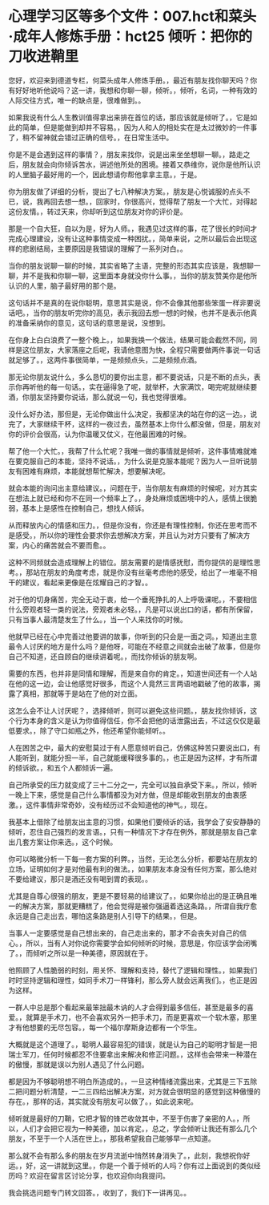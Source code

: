 # 心理学习区等多个文件：007.hct和菜头·成年人修炼手册：hct25 倾听：把你的刀收进鞘里

您好，欢迎来到德道专栏，何菜头成年人修炼手册。，最近有朋友找你聊天吗？你有好好地听他说吗？这一讲，我想和你聊一聊，倾听。，倾听，名词，一种有效的人际交往方式，唯一的缺点是，很难做到。。

如果我说有什么人生教训值得拿出来排在首位的话，那应该就是倾听了。，它是如此的简单，但是能做到却并不容易。，因为人和人的相处实在是太过微妙的一件事了，稍不留神就会错过正确的信号。，在日常生活中。

你是不是会遇到这样的事情？，朋友来找你，说是出来坐坐想聊一聊。，路走之后，朋友就会向你倾诉苦水，讲述他所处的困境。接着又恭维你，说你是他所认识的人里脑子最好用的一个，因此想请你帮他拿拿主意。，于是。

你为朋友做了详细的分析，提出了七八种解决方案。，朋友是心悦诚服的点头不已，说，我再回去想一想。，回家时，你很高兴，觉得帮了朋友一个大忙，对得起这份友情。，转过天来，你却听到这位朋友对你的评价是。

那是一个自大狂，自以为是，好为人师。，我遇见过这样的事，花了很长的时间才完成心理建设，没有让这种事情变成一种困扰。，简单来说，之所以最后会出现这样的悲剧结局，主要原因是我错误的理解了一系列对白。。

当你的朋友说聊一聊的时候，其实省略了主语，完整的形态其实应该是，我想聊一聊，并不是我和你聊一聊，这里面本身就没你什么事。，当你的朋友赞美你是他所认识的人里，脑子最好用的那个是。

这句话并不是真的在说你聪明，意思其实是说，你不会像其他那些笨蛋一样非要说话吧。，当你的朋友听完你的高见，表示我回去想一想的时候，也并不是表示他真的准备采纳你的意见，这句话的意思是说，没想到。

在你身上白白浪费了一整个晚上。，如果我换一个做法，结果可能会截然不同，同样是这位朋友，大家落座之后呢，我请他意图为快，全程只需要做两件事说一句话就足够了。，这两件事很简单，一是频频点头，二是频频点酒。

那无论你朋友说什么，多么恳切的要你出主意，都不要说话，只是不断的点头，表示你再听他的每一句话。，实在逼得急了呢，就举杯，大家满饮，喝完呢就继续要酒，你朋友坚持要你说话，那么就说一句，我也觉得很难。

没什么好办法，那但是，无论你做出什么决定，我都坚决的站在你的这一边。，说完了，大家继续干杯，这样的一夜过去，虽然基本上你什么都没做，但是，朋友对你的评价会很高，认为你温暖又仗义，在他最困难的时候。

帮了他一个大忙。，我帮了什么忙呢？我唯一做的事情就是倾听，这件事情难就难在要克服自己的本能，坚持不说话。，为什么说是克服本能呢？因为人一旦听说朋友有困难有麻烦，本能就想帮忙解决，想要解决呢。

就会本能的询问出主意给建议。，问题在于，当你朋友有麻烦的时候呢，对方其实在想法上就已经和你不在同一个频率上了。，身处麻烦或困境中的人，感情上很脆弱，基本上是感性在控制自己，想找人倾诉。

从而释放内心的情感和压力。，但是你没有，你还是有理性控制，你还在思考而不是感受。，所以你的理性会要求你去想解决方案，并且认为对方只要有了解决方案，内心的痛苦就会不要而愈。。

这种不同频就会造成理解上的错位。朋友需要的是情感抚慰，而你提供的是理性思考。，那站在朋友的角度考虑，就是你没有丝毫考虑他的感受，给出了一堆毫不相干的建议，看起来更像是在炫耀自己的才智。。

对于他的切身痛苦，完全无动于衷，给一个垂死挣扎的人上呼吸课呢。，不要相信什么旁观者轻一类的说法，旁观者未必轻。，凡是可以说出口的话，都有所保留，只有当事人最清楚发生了什么。，当一个人来找你的时候。

他就早已经在心中完善过他要讲的故事，你听到的只会是一面之词。，知道出主意最令人讨厌的地方是什么吗？是他呀，可能在不经意之间就会出破了故事，但是你自己不知道，还自顾自的继续讲着呢。，而找你倾诉的朋友啊。

需要的东西，也并非是同情和理解，而是来自你的肯定。，知道世间还有一个人站在他的这一边，会让他感觉好很多，而这个人竟然三言两语地戳破了他的故事，揭露了真相，那就等于是站在了他的对立面。

这怎么会不让人讨厌呢？，选择倾听，则可以避免这些问题。，朋友找你倾诉，这个行为本身的含义是认为你值得信任，你不会把他的话泄露出去，不过这仅仅是最低要求。，除了守口如瓶之外，他还希望你能倾听。。

人在困苦之中，最大的安慰莫过于有人愿意倾听自己，仿佛这种苦只要说出口，有人能听到，就能分担一半，自己就能缓释很多事的。，也正是因为这样，才有所谓的倾诉欲。，和五个人都倾诉一遍。

自己所承受的压力就变成了三十二分之一，完全可以独自承受下来。，所以，倾听一晚上下来，感觉是自己什么事情都没为对方做，但是却能收到朋友的由衷感激。，这件事情非常奇妙，没有经历过不会知道他的神气。，现在。

我基本上借除了给朋友出主意的习惯，如果他们要倾诉的话，我学会了安安静静的倾听，忍住自己强烈的发言语。，只有一种情况下才存在例外，那就是朋友自己拿出几套方案让你来选。，这个时候。

你可以略微分析一下每一套方案的利弊。，当然，无论怎么分析，都要站在朋友的立场，证明如何才是对他最有利的做法。，如果朋友本身没有任何方案，那么绝对不要给建议，那只是酒还没有喝到胃的表现。。

尤其是自尊心很强的朋友，更是不要轻易的给建议了。，如果你给出的是正确且唯一的解决方案，那就更糟糕了，他会觉得是被你强逼着选这条路。，所谓自我疗愈永远是自己走出去，哪怕这条路是别人引导下的结果。，但是。

当事人一定要感觉是自己想出来的，自己走出来的，那才不会丧失对自己的信心。，所以，当有人对你说你需要学会如何倾听的时候，意思是，你应该学会闭嘴了。，而倾听之所以是一种美德，原因就在于。

他照顾了人性脆弱的时刻，用关怀、理解和支持，替代了逻辑和理性。，如果我们时时坚持逻辑和理性，如同手术刀一样锋利，那么旁人就会远离我们。，也正是因为这样。

一群人中总是那个看起来最笨拙最木讷的人才会得到最多信任，甚至是最多的喜爱。，就算是手术刀，也不会喜欢另外一把手术刀，而是更喜欢一个软木塞，那里才有他想要的无尽包容。，每一个福尔摩斯身边都有一个华生。

大概就是这个道理了。，聪明人最容易犯的错误，就是认为自己的聪明才智是一把瑞士军刀，任何时候都忍不住要拿出来解决和修正问题。，这样也会带来一种潜在的傲慢，那就是误以为别人遇见了什么问题。

都是因为不够聪明想不明白所造成的。，一旦这种情绪流露出来，尤其是三下五除二把问题分析清楚，一二三四给出解决方案，对方就会很明显的感觉到这种傲慢的存在。，那样的话，其实就没有朋友可以做了。，如此说来呢。

倾听就是最好的刀鞘，它把才智的锋芒收敛其中，不至于伤害了亲密的人。，所以，人们才会把它视为一种美德，加以肯定。，总之，学会倾听让我还有那么几个朋友，不至于一个人活在世上。，那我希望我自己能够早一点知道。

那么就不会有那么多的朋友在岁月流逝中悄然转身消失了。，此刻，我想祝你好运。，好，这一讲就到这里。，你是一个善于倾听的人吗？你有过上面说到的类似经历吗？欢迎在留言区讨论分享，也欢迎你向我提问。

我会挑选问题专门转文回答。，收到了，我们下一讲再见。。